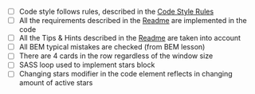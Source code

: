 - [ ] Code style follows rules, described in the [Code Style Rules](https://mate-academy.github.io/layout_task-guideline/html-css-code-style-rules)
- [ ] All the requirements described in the [Readme](readme.md#task) are implemented in the code
- [ ] All the Tips & Hints described in the [Readme](readme.md#tips--hints) are taken into account
- [ ] All BEM typical mistakes are checked (from BEM lesson)
- [ ] There are 4 cards in the row regardless of the window size
- [ ] SASS loop used to implement stars block
- [ ] Changing stars modifier in the code element reflects in changing amount of active stars
